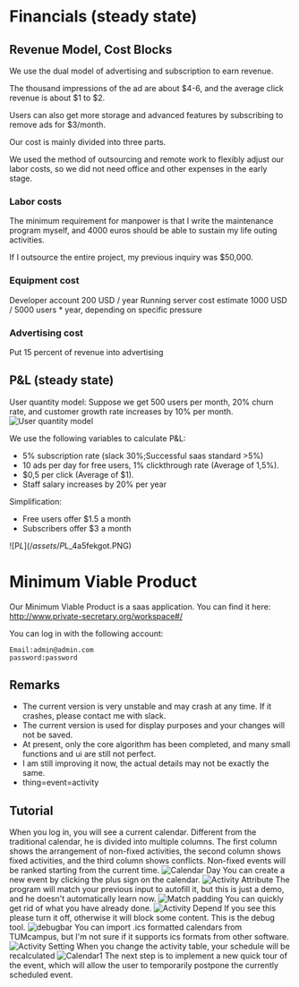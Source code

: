 # Financials (steady state)
## Revenue Model, Cost Blocks
We use the dual model of advertising and subscription to earn revenue.

The thousand impressions of the ad are about \$4-6, and the average click revenue is about \$1 to \$2.

Users can also get more storage and advanced features by subscribing to remove ads for $3/month.

Our cost is mainly divided into three parts.

We used the method of outsourcing and remote work to flexibly adjust our labor costs, so we did not need office and other expenses in the early stage.

### Labor costs
The minimum requirement for manpower is that I write the maintenance program myself, and 4000 euros should be able to sustain my life outing activities.

If I outsource the entire project, my previous inquiry was $50,000.

### Equipment cost
Developer account 200 USD / year
Running server cost estimate 1000 USD / 5000 users * year, depending on specific pressure
### Advertising cost
Put 15 percent of revenue into advertising
## P&L (steady state)
User quantity model: Suppose we get 500 users per month, 20% churn rate, and customer growth rate increases by 10% per month.
![User quantity model](/assets/User%20quantity%20model.PNG)

We use the following variables to calculate P&L:
+ 5% subscription rate (slack 30%;Successful saas standard >5%)
+ 10 ads per day for free users, 1% clickthrough rate (Average of 1,5%).
+ \$0,5 per click (Average of \$1).
+ Staff salary increases by 20% per year

Simplification:
+ Free users offer \$1.5 a month
+ Subscribers offer \$3 a month

![P$L](/assets/P$L_4a5fekgot.PNG)


# Minimum Viable Product
Our Minimum Viable Product is a saas application.
You can find it here:
http://www.private-secretary.org/workspace#/

You can log in with the following account:
```
Email:admin@admin.com
password:password
```
## Remarks
+ The current version is very unstable and may crash at any time. If it crashes, please contact me with slack.
+ The current version is used for display purposes and your changes will not be saved.
+ At present, only the core algorithm has been completed, and many small functions and ui are still not perfect.
+ I am still improving it now, the actual details may not be exactly the same.
+ thing=event=activity
## Tutorial
When you log in, you will see a current calendar. Different from the traditional calendar, he is divided into multiple columns. The first column shows the arrangement of non-fixed activities, the second column shows fixed activities, and the third column shows conflicts. Non-fixed events will be ranked starting from the current time.
![Calendar Day](/assets/Calendar%20Day.PNG)
You can create a new event by clicking the plus sign on the calendar.
![Activity Attribute](/assets/Activity%20Attribute.PNG)
The program will match your previous input to autofill it, but this is just a demo, and he doesn't automatically learn now.
![Match padding](/assets/Match%20padding.png)
You can quickly get rid of what you have already done.
![Activity Depend](/assets/Activity%20Depend.PNG)
If you see this please turn it off, otherwise it will block some content. This is the debug tool.
![debugbar](/assets/debugbar.PNG)
You can import .ics formatted calendars from TUMcampus, but I'm not sure if it supports ics formats from other software.
![Activity Setting](/assets/Activity%20Setting_dfw9kotj4.PNG)
When you change the activity table, your schedule will be recalculated
![Calendar1](/assets/Calendar1.PNG)
The next step is to implement a new quick tour of the event, which will allow the user to temporarily postpone the currently scheduled event.
